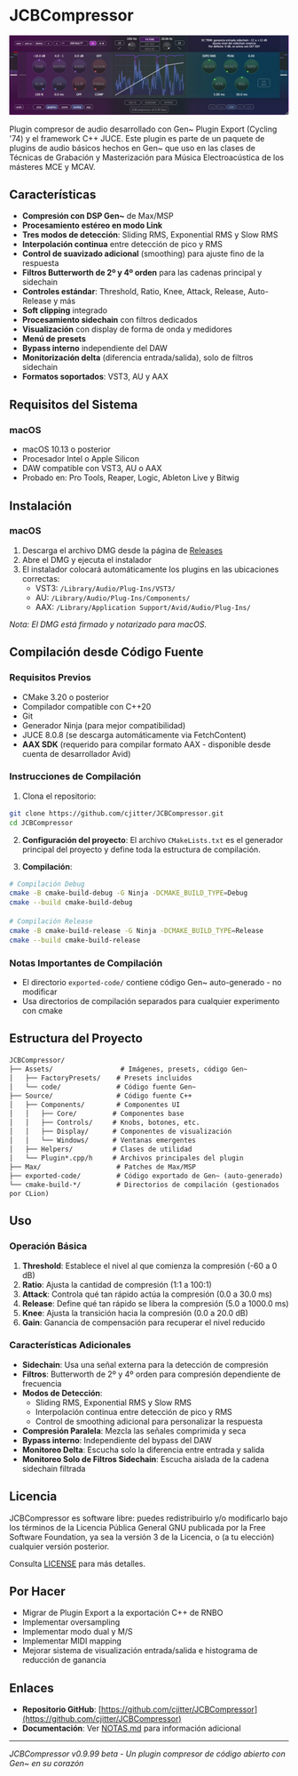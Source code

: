# JCBCompressor

![JCBCompressor Interface](screenshot.png)

Plugin compresor de audio desarrollado con Gen~ Plugin Export (Cycling '74) y el framework C++ JUCE. Este plugin es parte de un paquete de plugins de audio básicos hechos en Gen~ que uso en las clases de Técnicas de Grabación y Masterización para Música Electroacústica de los másteres MCE y MCAV.

## Características

- **Compresión con DSP Gen~** de Max/MSP
- **Procesamiento estéreo en modo Link**
- **Tres modos de detección**: Sliding RMS, Exponential RMS y Slow RMS
- **Interpolación continua** entre detección de pico y RMS
- **Control de suavizado adicional** (smoothing) para ajuste fino de la respuesta
- **Filtros Butterworth de 2º y 4º orden** para las cadenas principal y sidechain
- **Controles estándar**: Threshold, Ratio, Knee, Attack, Release, Auto-Release y más
- **Soft clipping** integrado
- **Procesamiento sidechain** con filtros dedicados
- **Visualización** con display de forma de onda y medidores
- **Menú de presets**
- **Bypass interno** independiente del DAW
- **Monitorización delta** (diferencia entrada/salida), solo de filtros sidechain
- **Formatos soportados**: VST3, AU y AAX

## Requisitos del Sistema

### macOS
- macOS 10.13 o posterior
- Procesador Intel o Apple Silicon
- DAW compatible con VST3, AU o AAX
- Probado en: Pro Tools, Reaper, Logic, Ableton Live y Bitwig

## Instalación

### macOS
1. Descarga el archivo DMG desde la página de [Releases](https://github.com/cjitter/JCBComp/releases)
2. Abre el DMG y ejecuta el instalador
3. El instalador colocará automáticamente los plugins en las ubicaciones correctas:
   - VST3: `/Library/Audio/Plug-Ins/VST3/`
   - AU: `/Library/Audio/Plug-Ins/Components/`
   - AAX: `/Library/Application Support/Avid/Audio/Plug-Ins/`

*Nota: El DMG está firmado y notarizado para macOS.*

## Compilación desde Código Fuente

### Requisitos Previos
- CMake 3.20 o posterior
- Compilador compatible con C++20
- Git
- Generador Ninja (para mejor compatibilidad)
- JUCE 8.0.8 (se descarga automáticamente via FetchContent)
- **AAX SDK** (requerido para compilar formato AAX - disponible desde cuenta de desarrollador Avid)

### Instrucciones de Compilación

1. Clona el repositorio:
```bash
git clone https://github.com/cjitter/JCBCompressor.git
cd JCBCompressor
```

2. **Configuración del proyecto**: El archivo `CMakeLists.txt` es el generador principal del proyecto y define toda la estructura de compilación.

3. **Compilación**:
```bash
# Compilación Debug
cmake -B cmake-build-debug -G Ninja -DCMAKE_BUILD_TYPE=Debug
cmake --build cmake-build-debug

# Compilación Release
cmake -B cmake-build-release -G Ninja -DCMAKE_BUILD_TYPE=Release
cmake --build cmake-build-release
```

### Notas Importantes de Compilación
- El directorio `exported-code/` contiene código Gen~ auto-generado - no modificar
- Usa directorios de compilación separados para cualquier experimento con cmake

## Estructura del Proyecto

```
JCBCompressor/
├── Assets/                 # Imágenes, presets, código Gen~
│   ├── FactoryPresets/    # Presets incluidos
│   └── code/              # Código fuente Gen~
├── Source/                # Código fuente C++
│   ├── Components/        # Componentes UI
│   │   ├── Core/         # Componentes base
│   │   ├── Controls/     # Knobs, botones, etc.
│   │   ├── Display/      # Componentes de visualización
│   │   └── Windows/      # Ventanas emergentes
│   ├── Helpers/          # Clases de utilidad
│   └── Plugin*.cpp/h     # Archivos principales del plugin
├── Max/                   # Patches de Max/MSP
├── exported-code/         # Código exportado de Gen~ (auto-generado)
└── cmake-build-*/         # Directorios de compilación (gestionados por CLion)
```

## Uso

### Operación Básica
1. **Threshold**: Establece el nivel al que comienza la compresión (-60 a 0 dB)
2. **Ratio**: Ajusta la cantidad de compresión (1:1 a 100:1)
3. **Attack**: Controla qué tan rápido actúa la compresión (0.0 a 30.0 ms)
4. **Release**: Define qué tan rápido se libera la compresión (5.0 a 1000.0 ms)
5. **Knee**: Ajusta la transición hacia la compresión (0.0 a 20.0 dB)
6. **Gain**: Ganancia de compensación para recuperar el nivel reducido

### Características Adicionales
- **Sidechain**: Usa una señal externa para la detección de compresión
- **Filtros**: Butterworth de 2º y 4º orden para compresión dependiente de frecuencia
- **Modos de Detección**: 
  - Sliding RMS, Exponential RMS y Slow RMS
  - Interpolación continua entre detección de pico y RMS
  - Control de smoothing adicional para personalizar la respuesta
- **Compresión Paralela**: Mezcla las señales comprimida y seca
- **Bypass interno**: Independiente del bypass del DAW
- **Monitoreo Delta**: Escucha solo la diferencia entre entrada y salida
- **Monitoreo Solo de Filtros Sidechain**: Escucha aislada de la cadena sidechain filtrada

## Licencia

JCBCompressor es software libre: puedes redistribuirlo y/o modificarlo bajo los términos de la Licencia Pública General GNU publicada por la Free Software Foundation, ya sea la versión 3 de la Licencia, o (a tu elección) cualquier versión posterior.

Consulta [LICENSE](LICENSE) para más detalles.

## Por Hacer

- Migrar de Plugin Export a la exportación C++ de RNBO
- Implementar oversampling
- Implementar modo dual y M/S
- Implementar MIDI mapping
- Mejorar sistema de visualización entrada/salida e histograma de reducción de ganancia

## Enlaces

- **Repositorio GitHub**: [https://github.com/cjitter/JCBCompressor](https://github.com/cjitter/JCBCompressor)
- **Documentación**: Ver [NOTAS.md](NOTAS.md) para información adicional

---

*JCBCompressor v0.9.99 beta - Un plugin compresor de código abierto con Gen~ en su corazón*